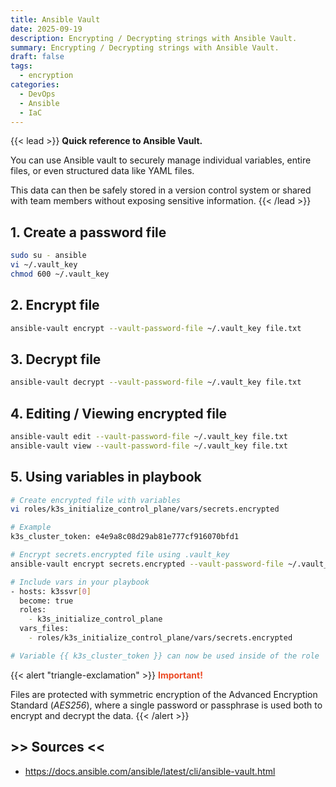 ```yaml
---
title: Ansible Vault
date: 2025-09-19
description: Encrypting / Decrypting strings with Ansible Vault.
summary: Encrypting / Decrypting strings with Ansible Vault.
draft: false
tags:
  - encryption
categories:
  - DevOps
  - Ansible
  - IaC
---
```


{{< lead >}}
**Quick reference to Ansible Vault.**

You can use Ansible vault to securely manage individual variables, entire files, or even structured data like YAML files. 

This data can then be safely stored in a version control system or shared with team members without exposing sensitive information.
{{< /lead >}}
## 1. Create a password file

```bash
sudo su - ansible
vi ~/.vault_key
chmod 600 ~/.vault_key
```
## 2. Encrypt file

```bash
ansible-vault encrypt --vault-password-file ~/.vault_key file.txt
```
## 3. Decrypt file

```bash
ansible-vault decrypt --vault-password-file ~/.vault_key file.txt
```
## 4. Editing / Viewing encrypted file

```bash
ansible-vault edit --vault-password-file ~/.vault_key file.txt
ansible-vault view --vault-password-file ~/.vault_key file.txt
```
## 5. Using variables in playbook

```bash
# Create encrypted file with variables
vi roles/k3s_initialize_control_plane/vars/secrets.encrypted

# Example
k3s_cluster_token: e4e9a8c08d29ab81e777cf916070bfd1

# Encrypt secrets.encrypted file using .vault_key
ansible-vault encrypt secrets.encrypted --vault-password-file ~/.vault_key

# Include vars in your playbook
- hosts: k3ssvr[0]
  become: true
  roles:
    - k3s_initialize_control_plane
  vars_files:
    - roles/k3s_initialize_control_plane/vars/secrets.encrypted

# Variable {{ k3s_cluster_token }} can now be used inside of the role
```

{{< alert "triangle-exclamation" >}}
<font color=#EB4925><b>Important!</b></font>

Files are protected with symmetric encryption of the Advanced Encryption Standard (_AES256_), where a single password or passphrase is used both to encrypt and decrypt the data.
{{< /alert >}}
## >> Sources <<

- https://docs.ansible.com/ansible/latest/cli/ansible-vault.html